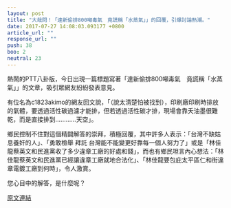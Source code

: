 ```yaml
---
layout: post
title: "大哉問！「達新偷排800噸毒氣　竟謊稱「水蒸氣」」的回覆，引爆討論熱潮。"
date: 2017-07-27 14:08:03.093177 +0800
article_url: ""
response_url: ""
push: 38
boo: 2
neutral: 23
---
```


熱鬧的PTT八卦版，今日出現一篇標題寫著「達新偷排800噸毒氣　竟謊稱「水蒸氣」」的文章，吸引眾網友紛紛發表意見。

有位名為c1823akimo的網友回文說，「（說太清楚怕被找到），印刷廠印刷時排放的氣體，要透過活性碳過濾才能排，但若透過活性碳才排，現場會靠夭油墨很難乾，而是直接排到............天空」。

鄉民控制不住對這個精闢解答的崇拜，積極回覆，其中許多人表示：「台灣不缺姑息養奸的人」、「勇敢檢舉 拜託 台灣能不能變更好靠每一個人努力了」或是「林佳龍蔡英文和民進黨收了多少違章工廠的好處和錢」，而也有鄉民坦言內心想法：「林佳龍蔡英文和民進黨已經讓違章工廠就地合法化」、「林佳龍要包庇太平區仁和街違章電鍍工廠到何時」，令人激賞。

您心目中的解答，是什麼呢？

<a href = "https://www.ptt.cc/bbs/Gossiping/M.1501114133.A.678.html">原文連結</a>

